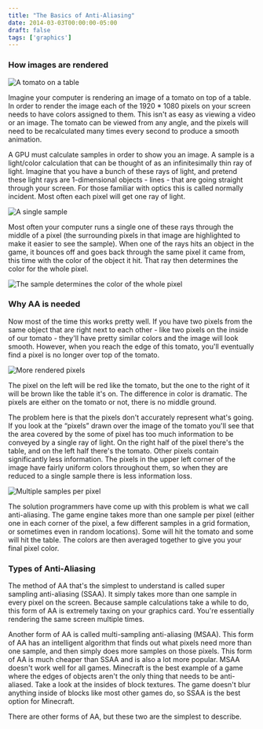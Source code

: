```yaml
---
title: "The Basics of Anti-Aliasing"
date: 2014-03-03T00:00:00-05:00
draft: false
tags: ['graphics']
---
```


### How images are rendered

![A tomato on a table](/blog/image/aa/antialiasing-1.png)

Imagine your computer is rendering an image of a tomato on top of a table. In order to render the image each of the 1920 \* 1080 pixels on your screen needs to have colors assigned to them. This isn't as easy as viewing a video or an image. The tomato can be viewed from any angle, and the pixels will need to be recalculated many times every second to produce a smooth animation.

A GPU must calculate samples in order to show you an image. A sample is a light/color calculation that can be thought of as an infinitesimally thin ray of light. Imagine that you have a bunch of these rays of light, and pretend these light rays are 1-dimensional objects - lines - that are going straight through your screen. For those familiar with optics this is called normally incident. Most often each pixel will get one ray of light.

![A single sample](/blog/image/aa/antialiasing-2.png)

Most often your computer runs a single one of these rays through the middle of a pixel (the surrounding pixels in that image are highlighted to make it easier to see the sample). When one of the rays hits an object in the game, it bounces off and goes back through the same pixel it came from, this time with the color of the object it hit. That ray then determines the color for the whole pixel.

![The sample determines the color of the whole pixel](/blog/image/aa/antialiasing-3.png)

### Why AA is needed

Now most of the time this works pretty well. If you have two pixels from the same object that are right next to each other - like two pixels on the inside of our tomato - they'll have pretty similar colors and the image will look smooth. However, when you reach the edge of this tomato, you'll eventually find a pixel is no longer over top of the tomato.

![More rendered pixels](/blog/image/aa/antialiasing-4.png)

The pixel on the left will be red like the tomato, but the one to the right of it will be brown like the table it's on. The difference in color is dramatic. The pixels are either on the tomato or not, there is no middle ground.

The problem here is that the pixels don't accurately represent what's going. If you look at the “pixels” drawn over the image of the tomato you'll see that the area covered by the some of pixel has too much information to be conveyed by a single ray of light. On the right half of the pixel there's the table, and on the left half there's the tomato. Other pixels contain significantly less information. The pixels in the upper left corner of the image have fairly uniform colors throughout them, so when they are reduced to a single sample there is less information loss.

![Multiple samples per pixel](/blog/image/aa/antialiasing-5.png)

The solution programmers have come up with this problem is what we call anti-aliasing. The game engine takes more than one sample per pixel (either one in each corner of the pixel, a few different samples in a grid formation, or sometimes even in random locations). Some will hit the tomato and some will hit the table. The colors are then averaged together to give you your final pixel color.

### Types of Anti-Aliasing

The method of AA that's the simplest to understand is called super sampling anti-aliasing (SSAA). It simply takes more than one sample in every pixel on the screen. Because sample calculations take a while to do, this form of AA is extremely taxing on your graphics card. You're essentially rendering the same screen multiple times.

Another form of AA is called multi-sampling anti-aliasing (MSAA). This form of AA has an intelligent algorithm that finds out what pixels need more than one sample, and then simply does more samples on those pixels. This form of AA is much cheaper than SSAA and is also a lot more popular. MSAA doesn't work well for all games. Minecraft is the best example of a game where the edges of objects aren't the only thing that needs to be anti-aliased. Take a look at the insides of block textures. The game doesn't blur anything inside of blocks like most other games do, so SSAA is the best option for Minecraft.

There are other forms of AA, but these two are the simplest to describe.
